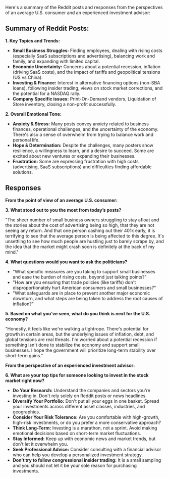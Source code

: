 Here's a summary of the Reddit posts and responses from the perspectives of an average U.S. consumer and an experienced investment advisor:

## Summary of Reddit Posts:

**1. Key Topics and Trends:**

*   **Small Business Struggles:** Finding employees, dealing with rising costs (especially SaaS subscriptions and advertising), balancing work and family, and expanding with limited capital.
*   **Economic Uncertainty:** Concerns about a potential recession, inflation (driving SaaS costs), and the impact of tariffs and geopolitical tensions (US vs China).
*   **Investing & Finance:** Interest in alternative financing options (non-SBA loans), following insider trading, views on stock market corrections, and the potential for a NASDAQ rally.
*   **Company Specific issues:** Print-On-Demand vendors, Liquidation of Store inventory, closing a non-profit successfully.

**2. Overall Emotional Tone:**

*   **Anxiety & Stress:** Many posts convey anxiety related to business finances, operational challenges, and the uncertainty of the economy. There's also a sense of overwhelm from trying to balance work and personal life.
*   **Hope & Determination:** Despite the challenges, many posters show resilience, a willingness to learn, and a desire to succeed. Some are excited about new ventures or expanding their businesses.
*   **Frustration:** Some are expressing frustration with high costs (advertising, SaaS subscriptions) and difficulties finding affordable solutions.

## Responses

**From the point of view of an average U.S. consumer:**

**3. What stood out to you the most from today’s posts?**

"The sheer number of small business owners struggling to stay afloat and the stories about the cost of advertising being so high, that they are not seeing any return. And that one person cashing out their 401k early, it is terrifying to see that the average person is being affected to this degree. It's unsettling to see how much people are hustling just to barely scrape by, and the idea that the market might crash soon is definitely at the back of my mind."

**4. What questions would you want to ask the politicians?**

*   "What specific measures are you taking to support small businesses and ease the burden of rising costs, beyond just talking points?"
*   "How are you ensuring that trade policies (like tariffs) don't disproportionately hurt American consumers and small businesses?"
*   "What safeguards are in place to prevent another major economic downturn, and what steps are being taken to address the root causes of inflation?"

**5. Based on what you’ve seen, what do you think is next for the U.S. economy?**

"Honestly, it feels like we're walking a tightrope. There's potential for growth in certain areas, but the underlying issues of inflation, debt, and global tensions are real threats. I'm worried about a potential recession if something isn't done to stabilize the economy and support small businesses. I hope the government will prioritize long-term stability over short-term gains."

**From the perspective of an experienced investment advisor:**

**6. What are your top tips for someone looking to invest in the stock market right now?**

*   **Do Your Research:** Understand the companies and sectors you're investing in. Don't rely solely on Reddit posts or news headlines.
*   **Diversify Your Portfolio:** Don't put all your eggs in one basket. Spread your investments across different asset classes, industries, and geographies.
*   **Consider Your Risk Tolerance:** Are you comfortable with high-growth, high-risk investments, or do you prefer a more conservative approach?
*   **Think Long-Term:** Investing is a marathon, not a sprint. Avoid making emotional decisions based on short-term market fluctuations.
*   **Stay Informed:** Keep up with economic news and market trends, but don't let it overwhelm you.
*   **Seek Professional Advice:** Consider consulting with a financial advisor who can help you develop a personalized investment strategy.
*   **Don't try to follow congressional insider trading:** It is a small sampling and you should not let it be your sole reason for purchasing investments.

